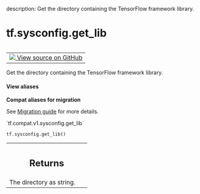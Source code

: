 description: Get the directory containing the TensorFlow framework library.

<div itemscope itemtype="http://developers.google.com/ReferenceObject">
<meta itemprop="name" content="tf.sysconfig.get_lib" />
<meta itemprop="path" content="Stable" />
</div>

# tf.sysconfig.get_lib

<!-- Insert buttons and diff -->

<table class="tfo-notebook-buttons tfo-api nocontent" align="left">
<td>
  <a target="_blank" href="https://github.com/tensorflow/tensorflow/blob/r2.2/tensorflow/python/platform/sysconfig.py#L46-L54">
    <img src="https://www.tensorflow.org/images/GitHub-Mark-32px.png" />
    View source on GitHub
  </a>
</td>
</table>



Get the directory containing the TensorFlow framework library.

<section class="expandable">
  <h4 class="showalways">View aliases</h4>
  <p>
<b>Compat aliases for migration</b>
<p>See
<a href="https://www.tensorflow.org/guide/migrate">Migration guide</a> for
more details.</p>
<p>`tf.compat.v1.sysconfig.get_lib`</p>
</p>
</section>

<pre class="devsite-click-to-copy prettyprint lang-py tfo-signature-link">
<code>tf.sysconfig.get_lib()
</code></pre>



<!-- Placeholder for "Used in" -->


<!-- Tabular view -->
 <table class="responsive fixed orange">
<colgroup><col width="214px"><col></colgroup>
<tr><th colspan="2"><h2 class="add-link">Returns</h2></th></tr>
<tr class="alt">
<td colspan="2">
The directory as string.
</td>
</tr>

</table>

